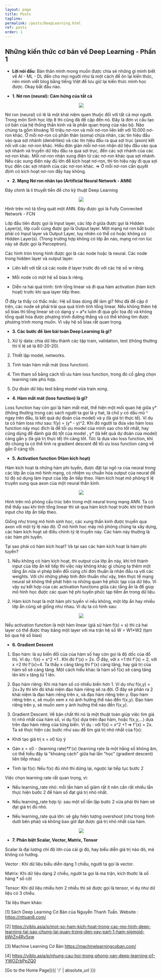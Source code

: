 ```yaml
---
layout: page
title: Posts
tagline: 
permalink: /posts/DeepLearning.html
ref: posts
order: 1
---
```


## Những kiến thức cơ bản về Deep Learning - Phần 1

* **Lời nói đầu**: Bản thân mình mong muốn được chia sẻ những gì mình biết về AI - ML - DL đến cho mọi người như là một cách để ôn lại kiến thức, nên mình viết blog bằng tiếng Việt để lưu giữ lại kiến thức mình học được. Okay bắt đầu nào.

* **1. Nơ ron (neural): Cảm hứng của tất cả**

<p align= "center">
  <img src = "https://user-images.githubusercontent.com/51883796/81307449-e17b0f80-90aa-11ea-935f-727253705a11.png">
</p>

Nơ ron (neural) có lẽ là một khái niệm quen thuộc đối với tất cả mọi người. Trong môn Sinh học lớp 8 thì cũng đã đề cập đến nó. Đây là đơn vị cấu tạo cơ bản của hệ thống thần kinh và là phần quan trọng của não bộ. Não chúng ta gồm khoảng 10 triệu nơ-ron và mỗi nơ-ron liên kết với 10.000 nơ-ron khác. Ở mỗi nơ-ron có phần thân (soma) chứa nhân, các tín hiệu đầu vào qua sợi nhánh (dendrites) và các tín hiệu đầu ra qua sợi trục (axon) kết nối với các nơ-ron khác. Hiểu đơn giản mỗi nơ-ron nhận dữ liệu đầu vào qua sợi nhánh và truyền dữ liệu đầu ra qua sợi trục, đến các sợi nhánh của các nơ-ron khác. Mỗi nơ-ron nhận xung điện từ các nơ-ron khác qua sợi nhánh. Nếu các xung điện này đủ lớn để kích hoạt nơ-ron, thì tín hiệu này đi qua sợi trục đến các sợi nhánh của các nơ-ron khác. => Ở mỗi nơ-ron cần quyết định có kích hoạt nơ-ron đấy hay không.

* **2. Mạng Nơ ron nhân tạo (Artificial Neural Network - ANN)**

Đây chính là lí thuyết tiền đề cho kỹ thuật Deep Learning

<p align= "center">
  <img src = "https://user-images.githubusercontent.com/51883796/81303503-f7d29c80-90a5-11ea-811b-adc39c8902db.png">
</p>

Hình trên mô tả tổng quát một ANN. Đây được gọi là Fully Connected Network - FCN

Lớp đầu tiên được gọi là Input layer, các lớp ở giữa được gọi là Hidden Layer(s), lớp cuối cùng được gọi là Output layer. Một mạng nơ ron bắt buộc phải có Input layer và Output Layer, tuy nhiên có thể có hoặc không có Hidden Layer(s). (Trong trường hợp không có lớp ẩn nào, mạng nơ ron lúc này sẽ được gọi là Perceptron). 

Các hình tròn trong hình được gọi là các node hoặc là neural. Các node trong hidden layer và output layer:

- Liên kết với tất cả các node ở layer trước đó với các hệ số w riêng.

- Mỗi node có một hệ số bias b riêng.

- Diễn ra hai quá trình: tính tổng linear và đi qua hàm activation (hàm kích hoạt) trước khi qua layer tiếp theo.

Ở đây ta thấy có thắc mắc: Hệ số bias dùng để làm gì? Như đã đề cập ở trên, các node sẽ phải trải qua quá trình tính tổng linear. Nếu không thêm hệ số bias thì tổng linear sẽ có dạng y = a*x luôn đi qua gốc tọa độ và không tổng quát hóa được phương trình đường thẳng và có thể không tìm được phương trình mong muốn. Vì vậy hệ số bias rất quan trọng.

* **3. Các bước để làm bài toán Deep Learning là gì?**

1. Xử lý data: chia dữ liệu thành các tập train, validation, test (thông thường thì tỉ lệ sẽ là 60-20-20).

2. Thiết lập model, networks.

3. Tính toán hàm mất mát (loss function).

4. Tìm tham số bằng cách tối ưu hàm loss function, trong đó cố gắng chọn learning rate phù hợp.

5. Dự đoán dữ liệu test bằng model vừa train xong.

* **4. Hàm mất mát (loss function) là gì?**

Loss function hay còn gọi là hàm mất mát, thể hiện một mối quan hệ giữa y* (thông thường trong các sách người ta gọi là y hat, là chữ y có dấu mũ ^ ngay trên đầu, là kết quả dự đoán của model) và y (là giá trị thực tế). Ví dụ ta có hàm loss như sau: f(y) = (y* - y)^2. Khi đó người ta đưa vào hàm loss function này mục đích là để tối ưu model của mình sao cho tốt nhất, hay cũng dùng để đánh giá độ tốt của model , y* (là kết quả dự đoán của model) càng gần y (là giá trị thực tế) thì càng tốt. Tức là dựa vào loss function, khi đó chúng ta có thể tính ra gradient descent để tối ưu loss function càng về gần 0 càng tốt.

* **5. Activation function (Hàm kích hoạt)**

Hàm kích hoạt là những hàm phi tuyến, được đặt tại ngõ ra của neural trong các lớp ẩn của mô hình mạng, có nhiệm vụ chuẩn hóa output của neural để từ đó sử dụng làm input của lớp ẩn tiếp theo. Hàm kích hoạt mô phỏng tỉ lệ truyền xung qua axon của một neural thần kinh.

<p align= "center">
  <img src = "https://user-images.githubusercontent.com/51883796/81408541-9bd04c80-9167-11ea-86ac-36ebba940b8a.png">
</p>

Hình trên mô phỏng cấu trúc bên trong một neural trong mạng ANN. Ta có thể thấy sau khi tính tổng linear thì sẽ qua hàm kích hoạt trước khi trở thành input cho lớp ẩn tiếp theo.

Giống như trong mô hình sinh học, các xung thần kinh được truyền qua axon với một tỷ lệ nào đó. Ở mô hình học máy mô phỏng chúng ta xây dựng, các hàm kích hoạt sẽ điều chỉnh tỷ lệ truyền này. Các hàm này thường là các hàm phi tuyến.

Tại sao phải có hàm kích hoạt? Và tại sao các hàm kích hoạt là hàm phi tuyến?

1. Nếu không có hàm kích hoạt, thì output của lớp ẩn này, khi trở thành input của lớp ẩn kế tiếp thì việc này không khác gì chúng ta thêm một tầng ẩn nữa vì phép biến đổi cũng chỉ đơn thuần là nhân đầu ra với các weights. Với chỉ những phép tính đơn thuần như vậy, trên thực tế mạng neural sẽ không thể phát hiện ra những quan hệ phức tạp của dữ liệu. Vì vậy sự kết hợp của các activation functions giữa các tầng ẩn là để giúp mô hình học được các quan hệ phi tuyến phức tạp tiềm ẩn trong dữ liệu.

2. Hàm kích hoạt là một hàm phi tuyến vì nếu không, một lớp ẩn hay nhiều lớp ẩn cũng sẽ giống như nhau. Ví dụ ta có hình sau:

<p align= "center">
  <img src = "https://user-images.githubusercontent.com/51883796/81410216-91638200-916a-11ea-9665-09c9e3a88253.png">
</p>

Nếu activation function là một hàm linear (giả sử hàm f(s) = s) thì cả hai layer có thể được thay bằng một layer với ma trận hệ số W = W1*W2 (tạm bỏ qua hệ số bias)

* **6. Gradient Descent**

1. Đạo hàm: là sự biến đổi của của hàm số hay còn gọi là độ dốc của đồ thị. Ví dụ : f(x) = x^2 +1 . Khi đó f'(x) = 2x. Ở đây, với x =1 thì f'(x) = 2, với x =2 thì f'(x)=4. Ta thấy x càng tăng thì f'(x) càng tăng, hay giá trị của hàm số sẽ càng tăng. Một cách hiểu khác là hàm số f(x) sẽ càng tăng lên khi x tăng từ 1 lên.

2. Đạo hàm riêng: Khi mà hàm số có nhiều biến hơn 1. Ví dụ như f(x,y) = 2x+3y thì khi đó khái niệm đạo hàm riêng sẽ ra đời. Ở đây sẽ phân ra 2 khái niệm là đạo hàm riêng trên x, và đạo hàm riêng trên y. Đạo hàm riêng trên x, sẽ muốn xem x nó ảnh hưởng thế nào đến f(x,y). Đạo hàm riêng trên y, sẽ muốn xem y ảnh hưởng thế nào đến f(x,y).

3. Gradient Descent: Về bản chất thì nó là một thuật toán giúp việc tìm giá trị nhỏ nhất của hàm số, ví dụ f(x) dựa trên đạo hàm, hoặc f(x,y,...) dựa trên đạo hàm riêng của từng biến. Ví dụ : với f(x) = x^2 +1 => f'(x) = 2x. Ta sẽ thực hiện các bước như sau để tìm giá trị nhỏ nhất của f(x):

- Khởi tạo giá trị x = x0 tùy ý

- Gán x = x0 - (learning rate)*f'(x) (learning rate là một hẳng số không âm, có thể hiểu đây là "khoảng cách" giữa hai lần "học" (gradient descent) liên tiếp nhau)

- Tính lại f(x): Nếu f(x) đủ nhỏ thì dừng lại, ngược lại tiếp tục bước 2

Việc chọn learning rate rất quan trọng, vì: 
- Nếu learning_rate nhỏ: mỗi lần hàm số giảm rất ít nên cần rất nhiều lần thực hiện bước 2 để hàm số đạt giá trị nhỏ nhất.

- Nếu learning_rate hợp lý: sau một số lần lặp bước 2 vừa phải thì hàm sẽ đạt giá trị đủ nhỏ.

- Nếu learning_rate quá lớn: sẽ gây hiện tượng overshoot (như trong hình dưới bên phải) và không bao giờ đạt được giá trị nhỏ nhất của hàm.

<p align="center">
  <img src = "https://user-images.githubusercontent.com/51883796/81411870-2d8e8880-916d-11ea-992e-943bc0647f13.png">
</p>

* **7. Phân biệt Scalar, Vector, Matrix, Tensor**

Scalar là đại lượng chỉ độ lớn của cái gì đó, hay biểu diễn giá trị nào đó, mà không có hướng.

Vector : Khi dữ liệu biểu diễn dạng 1 chiều, người ta gọi là vector.

Matrix: Khi dữ liệu dạng 2 chiều, người ta gọi là ma trận, kích thước là số hàng * số cột

Tensor: Khi dữ liệu nhiều hơn 2 nhiều thì sẽ được gọi là tensor, ví dụ như dữ liệu có 3 chiều.

Tài liệu tham khảo: 

[1] Sách Deep Learning Cơ Bản của Nguyễn Thanh Tuấn. Website : https://nttuan8.com/ 

[2] https://viblo.asia/p/mot-so-ham-kich-hoat-trong-cac-mo-hinh-deep-learning-tai-sao-chung-lai-quan-trong-den-vay-part-1-ham-sigmoid-bWrZn4Rv5xw

[3] Machine Learning Cơ Bản https://machinelearningcoban.com/

[4] https://viblo.asia/p/nhung-cau-hoi-trong-phong-van-deep-learning-p1-YWOZrbPpZQ0

[Go to the Home Page]({{ '/' | absolute_url }})
  

